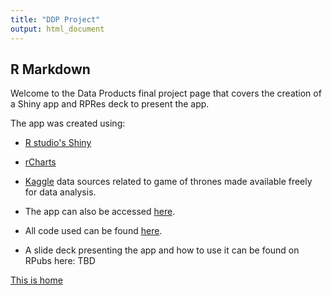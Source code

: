 ```yaml
---
title: "DDP Project"
output: html_document
---
```


## R Markdown

Welcome to the Data Products final project page that covers the creation of a Shiny app and RPRes deck to present the app. 

The app was created using:
- [R studio's Shiny](http://shiny.rstudio.com/)
- [rCharts](http://ramnathv.github.io/rCharts/)
- [Kaggle](http://kaggle.com) data sources related to game of thrones made available freely for data analysis.
- The app can also be accessed [here](TBD).
- All code used can be found [here](TBD).

- A slide deck presenting the app and how to use it can be found on RPubs here: TBD

[This is home](https://github.com/minitelle/DP/tree/master/project)